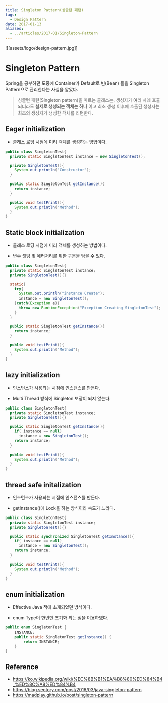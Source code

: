 ```yaml
---
title: Singleton Pattern(싱글턴 패턴)
tags:
  - Design Pattern
date: 2017-01-13
aliases: 
  - ../articles/2017-01/Singleton-Pattern
---
```


![[assets/logo/design-pattern.jpg]]

# **Singleton Pattern**

Spring을 공부하던 도중에 Container가 Default로 빈(Bean) 들을 Singleton Pattern으로 관리한다는 사실을 알았다.



> 싱글턴 패턴(Singleton pattern)을 따르는 클래스는, 생성자가 여러 차례 호출되더라도 **실제로 생성되는 객체는 하나** 이고 최초 생성 이후에 호출된 생성자는 최초의 생성자가 생성한 객체를 리턴한다.

## Eager initialization

- 클래스 로딩 시점에 미리 객체를 생성하는 방법이다.

```java
public class SingletonTest{
  private static SingletonTest instance = new SingletonTest();

  private SingletonTest(){
    System.out.println("Constructor");
  }

  public static SingletonTest getInstance(){
    return instance;
  }

  public void testPrint(){
    System.out.println("Method");
  }
}
```

## Static block initialization

- 클래스 로딩 시점에 미리 객체를 생성하는 방법이다.

- 변수 셋팅 및 에러처리를 위한 구문을 담을 수 있다.

```java
public class SingletonTest{
  private static SingletonTest instance;
  private SingletonTest(){}

  static{
    try{
      System.out.println("instance Create");
      instance = new SingletonTest();
    }catch(Exception e){
      throw new RuntimeException("Exception Creating SingletonTest");
    }
  }

  public static SingletonTest getInstance(){
    return instance;
  }

  public void testPrint(){
    System.out.println("Method");
  }
}
```

## lazy initialization

- 인스턴스가 사용되는 시점에 인스턴스를 만든다.

- Multi Thread 방식에 Singleton 보장이 되지 않는다.

```java
public class SingletonTest{
  private static SingletonTest instance;
  private SingletonTest(){}

  public static SingletonTest getInstance(){
    if( instance == null)
      instance = new SingletonTest();
    return instance;
  }

  public void testPrint(){
    System.out.println("Method");
  }
}
```

## thread safe initalization

- 인스턴스가 사용되는 시점에 인스턴스를 만든다.

- getInstance()에 Lock을 하는 방식이라 속도가 느리다.

```java
public class SingletonTest{
  private static SingletonTest instance;
  private SingletonTest(){}

  public static synchronized SingletonTest getInstance(){
    if( instance == null)
      instance = new SingletonTest();
    return instance;
  }

  public void testPrint(){
    System.out.println("Method");
  }
}
```

## enum initialization

- Effective Java 책에 소개되었던 방식이다.

- enum Type이 한번만 초기화 되는 점을 이용하였다.

```java
public enum SingletonTest {
	INSTANCE;
	public static SingletonTest getInstance() {
		return INSTANCE;
	}
}
```


## Reference
- <https://ko.wikipedia.org/wiki/%EC%8B%B1%EA%B8%80%ED%84%B4_%ED%8C%A8%ED%84%B4>
- <https://blog.seotory.com/post/2016/03/java-singleton-pattern>
- <https://madplay.github.io/post/singleton-pattern>
